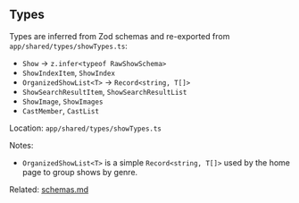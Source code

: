 ## Types

Types are inferred from Zod schemas and re-exported from `app/shared/types/showTypes.ts`:

- `Show` → `z.infer<typeof RawShowSchema>`
- `ShowIndexItem`, `ShowIndex`
- `OrganizedShowList<T>` → `Record<string, T[]>`
- `ShowSearchResultItem`, `ShowSearchResultList`
- `ShowImage`, `ShowImages`
- `CastMember`, `CastList`

Location: `app/shared/types/showTypes.ts`

Notes:

- `OrganizedShowList<T>` is a simple `Record<string, T[]>` used by the home page to group shows by genre.

Related: [schemas.md](./schemas.md)
